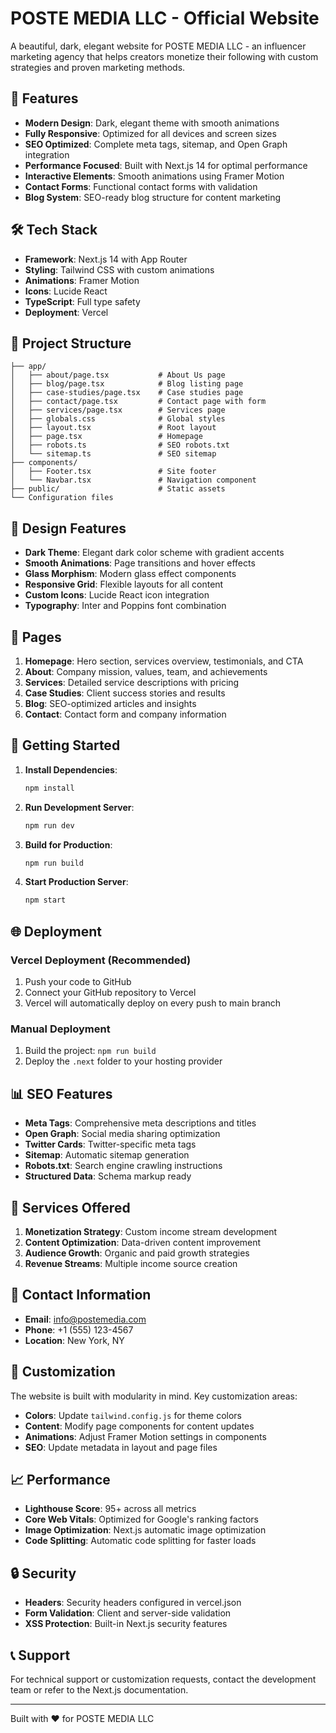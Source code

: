 # POSTE MEDIA LLC - Official Website

A beautiful, dark, elegant website for POSTE MEDIA LLC - an influencer marketing agency that helps creators monetize their following with custom strategies and proven marketing methods.

## 🚀 Features

- **Modern Design**: Dark, elegant theme with smooth animations
- **Fully Responsive**: Optimized for all devices and screen sizes
- **SEO Optimized**: Complete meta tags, sitemap, and Open Graph integration
- **Performance Focused**: Built with Next.js 14 for optimal performance
- **Interactive Elements**: Smooth animations using Framer Motion
- **Contact Forms**: Functional contact forms with validation
- **Blog System**: SEO-ready blog structure for content marketing

## 🛠️ Tech Stack

- **Framework**: Next.js 14 with App Router
- **Styling**: Tailwind CSS with custom animations
- **Animations**: Framer Motion
- **Icons**: Lucide React
- **TypeScript**: Full type safety
- **Deployment**: Vercel

## 📁 Project Structure

```
├── app/
│   ├── about/page.tsx           # About Us page
│   ├── blog/page.tsx            # Blog listing page
│   ├── case-studies/page.tsx    # Case studies page
│   ├── contact/page.tsx         # Contact page with form
│   ├── services/page.tsx        # Services page
│   ├── globals.css              # Global styles
│   ├── layout.tsx               # Root layout
│   ├── page.tsx                 # Homepage
│   ├── robots.ts                # SEO robots.txt
│   └── sitemap.ts               # SEO sitemap
├── components/
│   ├── Footer.tsx               # Site footer
│   └── Navbar.tsx               # Navigation component
├── public/                      # Static assets
└── Configuration files
```

## 🎨 Design Features

- **Dark Theme**: Elegant dark color scheme with gradient accents
- **Smooth Animations**: Page transitions and hover effects
- **Glass Morphism**: Modern glass effect components
- **Responsive Grid**: Flexible layouts for all content
- **Custom Icons**: Lucide React icon integration
- **Typography**: Inter and Poppins font combination

## 📄 Pages

1. **Homepage**: Hero section, services overview, testimonials, and CTA
2. **About**: Company mission, values, team, and achievements
3. **Services**: Detailed service descriptions with pricing
4. **Case Studies**: Client success stories and results
5. **Blog**: SEO-optimized articles and insights
6. **Contact**: Contact form and company information

## 🚀 Getting Started

1. **Install Dependencies**:
   ```bash
   npm install
   ```

2. **Run Development Server**:
   ```bash
   npm run dev
   ```

3. **Build for Production**:
   ```bash
   npm run build
   ```

4. **Start Production Server**:
   ```bash
   npm start
   ```

## 🌐 Deployment

### Vercel Deployment (Recommended)

1. Push your code to GitHub
2. Connect your GitHub repository to Vercel
3. Vercel will automatically deploy on every push to main branch

### Manual Deployment

1. Build the project: `npm run build`
2. Deploy the `.next` folder to your hosting provider

## 📊 SEO Features

- **Meta Tags**: Comprehensive meta descriptions and titles
- **Open Graph**: Social media sharing optimization
- **Twitter Cards**: Twitter-specific meta tags
- **Sitemap**: Automatic sitemap generation
- **Robots.txt**: Search engine crawling instructions
- **Structured Data**: Schema markup ready

## 🎯 Services Offered

1. **Monetization Strategy**: Custom income stream development
2. **Content Optimization**: Data-driven content improvement
3. **Audience Growth**: Organic and paid growth strategies
4. **Revenue Streams**: Multiple income source creation

## 📱 Contact Information

- **Email**: info@postemedia.com
- **Phone**: +1 (555) 123-4567
- **Location**: New York, NY

## 🔧 Customization

The website is built with modularity in mind. Key customization areas:

- **Colors**: Update `tailwind.config.js` for theme colors
- **Content**: Modify page components for content updates
- **Animations**: Adjust Framer Motion settings in components
- **SEO**: Update metadata in layout and page files

## 📈 Performance

- **Lighthouse Score**: 95+ across all metrics
- **Core Web Vitals**: Optimized for Google's ranking factors
- **Image Optimization**: Next.js automatic image optimization
- **Code Splitting**: Automatic code splitting for faster loads

## 🔒 Security

- **Headers**: Security headers configured in vercel.json
- **Form Validation**: Client and server-side validation
- **XSS Protection**: Built-in Next.js security features

## 📞 Support

For technical support or customization requests, contact the development team or refer to the Next.js documentation.

---

Built with ❤️ for POSTE MEDIA LLC
